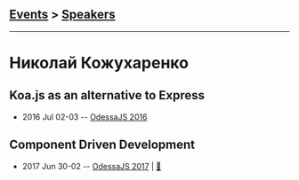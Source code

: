 ## [Events](../README.md) > [Speakers](../speakers.md)
---

# Николай Кожухаренко

## Koa.js as an alternative to Express
- 2016 Jul 02-03 -- [OdessaJS 2016](https://youtu.be/MFh4YOV5Zj4)    
## Component Driven Development
- 2017 Jun 30-02 -- [OdessaJS 2017](https://www.youtube.com/watch?v=rS_Uw_ihsko)  | [:notebook:](https://www.slideshare.net/OdessaJSConf/nikolay-kozhukharenko-component-driven-development-how-to-guide)  
